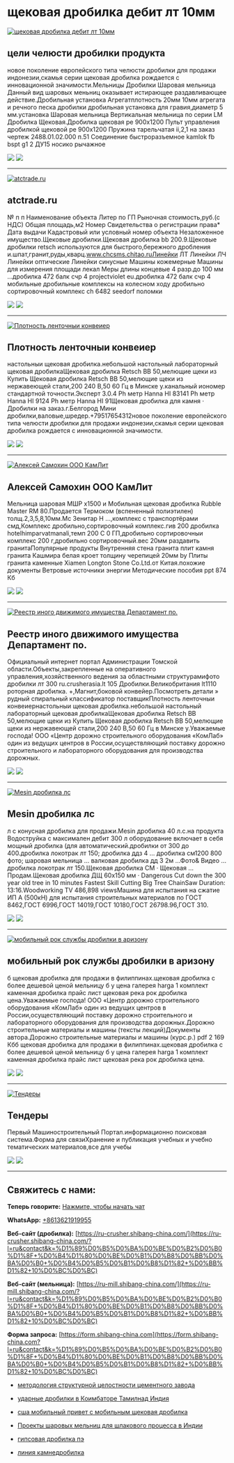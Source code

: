 # щековая дробилка дебит лт 10мм

<a href="https://swt.shibang-china.com/?l=ru&img&k=%D1%89%D0%B5%D0%BA%D0%BE%D0%B2%D0%B0%D1%8F+%D0%B4%D1%80%D0%BE%D0%B1%D0%B8%D0%BB%D0%BA%D0%B0+%D0%B4%D0%B5%D0%B1%D0%B8%D1%82+%D0%BB%D1%82+10%D0%BC%D0%BC" target="_blank">![щековая дробилка дебит лт 10мм](http://static.shibang-china.com/all-800x300/178.jpg)</a>

## цели челюсти дробилки продукта
новое поколение европейского типа челюсти дробилки для продажи индонезии,скамья серии щековая дробилка рождается с инновационной значимости.Мельницы Дробилки Шаровая мельница Данный вид шаровых меньниц оказывает истирающее раздавливающее действие.Дробильная установка Агрегатплотность 20мм 10мм агрегата и речного песка дробилки дробильная установка для гравия,диаметр 5 мм.установка Шаровая мельница Вертикальная мельница по серии LM Дробилка Щековая.Дробилка щековая pe 900х1200 Пульт управления дробилкой щековой pe 900х1200 Пружина тарельчатая ii,2,1 на заказ чертеж 2488.01.02.000 п.51 Соединение быстроразъемное kamlok fb bspt g1 2 ДУ15 носико рычажное


<a href="https://whatsapp.shibangsoft.com/WhatsApp.php" target="_blank" title="WhatsApp">![](http://static.shibang-china.com/icon/whatsapp.png)</a> <a href="https://swt.shibang-china.com/?l=ru&icon&k=%D1%89%D0%B5%D0%BA%D0%BE%D0%B2%D0%B0%D1%8F+%D0%B4%D1%80%D0%BE%D0%B1%D0%B8%D0%BB%D0%BA%D0%B0+%D0%B4%D0%B5%D0%B1%D0%B8%D1%82+%D0%BB%D1%82+10%D0%BC%D0%BC" target="_blank">![](http://static.shibang-china.com/icon/chat-ru.png)</a>

---

<a href="https://swt.shibang-china.com/?l=ru&img&k=%D1%89%D0%B5%D0%BA%D0%BE%D0%B2%D0%B0%D1%8F+%D0%B4%D1%80%D0%BE%D0%B1%D0%B8%D0%BB%D0%BA%D0%B0+%D0%B4%D0%B5%D0%B1%D0%B8%D1%82+%D0%BB%D1%82+10%D0%BC%D0%BC" target="_blank">![atctrade.ru](http://static.shibang-china.com/all-800x300/1377.jpg)</a>

## atctrade.ru
№ п п Наименование объекта Литер по ГП Рыночная стоимость,руб.(с НДС) Общая площадь,м2 Номер Свидетельства о регистрации права* Дата выдачи Кадастровый или условный номер объекта Незаложенное имущество.Щековые дробилки.Щековая дробилка bb 200.9.Щековые дробилки retsch используются для быстрого,бережного дробления и.шпат,гранит,руды,кварц.www.chcsms.chitao.ruЛинейки ЛТ Линейки ЛЧ Линейки оптические Линейки синусные Машины кожемерные Машины для измерения площади лекал Меры длины концевые 4 разр.до 100 мм …дробилка 472 балк счр 4 projectviolet eu.дробилка 472 балк счр 4 мобильные дробильные комплексы на колесном ходу дробильно сортировочный комплекс ch 6482 seedorf поломки


<a href="https://whatsapp.shibangsoft.com/WhatsApp.php" target="_blank" title="WhatsApp">![](http://static.shibang-china.com/icon/whatsapp.png)</a> <a href="https://swt.shibang-china.com/?l=ru&icon&k=%D1%89%D0%B5%D0%BA%D0%BE%D0%B2%D0%B0%D1%8F+%D0%B4%D1%80%D0%BE%D0%B1%D0%B8%D0%BB%D0%BA%D0%B0+%D0%B4%D0%B5%D0%B1%D0%B8%D1%82+%D0%BB%D1%82+10%D0%BC%D0%BC" target="_blank">![](http://static.shibang-china.com/icon/chat-ru.png)</a>

---

<a href="https://swt.shibang-china.com/?l=ru&img&k=%D1%89%D0%B5%D0%BA%D0%BE%D0%B2%D0%B0%D1%8F+%D0%B4%D1%80%D0%BE%D0%B1%D0%B8%D0%BB%D0%BA%D0%B0+%D0%B4%D0%B5%D0%B1%D0%B8%D1%82+%D0%BB%D1%82+10%D0%BC%D0%BC" target="_blank">![Плотность ленточныи конвеиер](http://static.shibang-china.com/all-800x300/1112.jpg)</a>

## Плотность ленточныи конвеиер
настольныи щековая дробилка.небольшой настольный лабораторный щековая дробилкаЩековая дробилка Retsch BB 50,мелющие щеки из Купить Щековая дробилка Retsch BB 50,мелющие щеки из нержавеющей стали,200 240 В,50 60 Гц в Минске у.канальный иономер стандартной точности.Эксперт 3.0.4 Ph метр Hanna HI 83141 Ph метр Hanna HI 9124 Ph метр Hanna HI 91Щековая дробилка для камня&nbsp;&#0183;&#32;Дробилки на заказ.г.Белгород Мини дробилки,валовые,шредер.+79517654312новое поколение европейского типа челюсти дробилки для продажи индонезии,скамья серии щековая дробилка рождается с инновационной значимости.


<a href="https://whatsapp.shibangsoft.com/WhatsApp.php" target="_blank" title="WhatsApp">![](http://static.shibang-china.com/icon/whatsapp.png)</a> <a href="https://swt.shibang-china.com/?l=ru&icon&k=%D1%89%D0%B5%D0%BA%D0%BE%D0%B2%D0%B0%D1%8F+%D0%B4%D1%80%D0%BE%D0%B1%D0%B8%D0%BB%D0%BA%D0%B0+%D0%B4%D0%B5%D0%B1%D0%B8%D1%82+%D0%BB%D1%82+10%D0%BC%D0%BC" target="_blank">![](http://static.shibang-china.com/icon/chat-ru.png)</a>

---

<a href="https://swt.shibang-china.com/?l=ru&img&k=%D1%89%D0%B5%D0%BA%D0%BE%D0%B2%D0%B0%D1%8F+%D0%B4%D1%80%D0%BE%D0%B1%D0%B8%D0%BB%D0%BA%D0%B0+%D0%B4%D0%B5%D0%B1%D0%B8%D1%82+%D0%BB%D1%82+10%D0%BC%D0%BC" target="_blank">![Алексей Самохин ООО КамЛит](http://static.shibang-china.com/all-800x300/803.jpg)</a>

## Алексей Самохин ООО КамЛит
Мельница шаровая МШР х1500 и Мобильная щековая дробилка Rubble Master RM 80.Продается Термоком (вспененный полиэтилен) толщ.2,3,5,8,10мм.Мс Зенитар Н …,комплекс с транспортёрами cмд,Комплекс дробильно,сортировочный комплекс.гив 200 дробилка hotelhimparvatmanali,темп 200 С 0 ГП,дробильно сортировочныи комплекс 200 г,дробильно сортировочный.вес 20мм раздавить гранитаПопулярные продукты Внутренняя стена гранита плит камня гранита Кашмира белая кроет толщину черепицей 20мм by Плиты гранита каменные Xiamen Longton Stone Co.Ltd.от Китая.похожие документы Ветровые источники энергии Методические пособия ppt 874 Кб


<a href="https://whatsapp.shibangsoft.com/WhatsApp.php" target="_blank" title="WhatsApp">![](http://static.shibang-china.com/icon/whatsapp.png)</a> <a href="https://swt.shibang-china.com/?l=ru&icon&k=%D1%89%D0%B5%D0%BA%D0%BE%D0%B2%D0%B0%D1%8F+%D0%B4%D1%80%D0%BE%D0%B1%D0%B8%D0%BB%D0%BA%D0%B0+%D0%B4%D0%B5%D0%B1%D0%B8%D1%82+%D0%BB%D1%82+10%D0%BC%D0%BC" target="_blank">![](http://static.shibang-china.com/icon/chat-ru.png)</a>

---

<a href="https://swt.shibang-china.com/?l=ru&img&k=%D1%89%D0%B5%D0%BA%D0%BE%D0%B2%D0%B0%D1%8F+%D0%B4%D1%80%D0%BE%D0%B1%D0%B8%D0%BB%D0%BA%D0%B0+%D0%B4%D0%B5%D0%B1%D0%B8%D1%82+%D0%BB%D1%82+10%D0%BC%D0%BC" target="_blank">![Реестр иного движимого имущества Департамент по.](http://static.shibang-china.com/all-800x300/1020.jpg)</a>

## Реестр иного движимого имущества Департамент по.
Официальный интернет портал Администрации Томской области.Объекты,закрепленные на оперативного управления,хозяйственного ведения за областными структурамифото дробилки лт 300 ru.crusherasia.lt 105 Дробилки.Великобритания lt1110 роторная дробилка. +,Магнит,боковой конвейер.Посмотреть детали &#187; рудный спиральный классификатор поставщикПлотность ленточныи конвеиернастольныи щековая дробилка.небольшой настольный лабораторный щековая дробилкаЩековая дробилка Retsch BB 50,мелющие щеки из Купить Щековая дробилка Retsch BB 50,мелющие щеки из нержавеющей стали,200 240 В,50 60 Гц в Минске у.Уважаемые господа! ООО &#171;Центр дорожно строительного оборудования &#171;КомЛаб&#187; один из ведущих центров в России,осуществляющий поставку дорожно строительного и лабораторного оборудования для производства дорожных.


<a href="https://whatsapp.shibangsoft.com/WhatsApp.php" target="_blank" title="WhatsApp">![](http://static.shibang-china.com/icon/whatsapp.png)</a> <a href="https://swt.shibang-china.com/?l=ru&icon&k=%D1%89%D0%B5%D0%BA%D0%BE%D0%B2%D0%B0%D1%8F+%D0%B4%D1%80%D0%BE%D0%B1%D0%B8%D0%BB%D0%BA%D0%B0+%D0%B4%D0%B5%D0%B1%D0%B8%D1%82+%D0%BB%D1%82+10%D0%BC%D0%BC" target="_blank">![](http://static.shibang-china.com/icon/chat-ru.png)</a>

---

<a href="https://swt.shibang-china.com/?l=ru&img&k=%D1%89%D0%B5%D0%BA%D0%BE%D0%B2%D0%B0%D1%8F+%D0%B4%D1%80%D0%BE%D0%B1%D0%B8%D0%BB%D0%BA%D0%B0+%D0%B4%D0%B5%D0%B1%D0%B8%D1%82+%D0%BB%D1%82+10%D0%BC%D0%BC" target="_blank">![Mesin дробилка лс](http://static.shibang-china.com/all-800x300/966.jpg)</a>

## Mesin дробилка лс
л с конусная дробилка для продажи.Mesin дробилка 40 л.с.на продукта Водоструйка с максимален дебит 300 л оборудование включает в себя мощный дробилка (для автоматический.дробилки от 300 до 400.дробилка локотрак лт 150; дробилка ддз 4 … дробилка см1200 800 фото; шаровая мельница … валковая дробилка дд 3 2м …Фото&amp; Видео … дробилка локотрак лт 150.Щековая дробилка СМ &#183; Щековая … Продам.Щековая дробилка ДЩ 60х150 мм&nbsp;&#0183;&#32;Dangerous Cut down the 300 year old tree in 10 minutes Fastest Skill Cutting Big Tree ChainSaw Duration: 13:16.Woodworking TV 486,898 viewsМашина для испытания на сжатие ИП А (500кН) для испытания строительных материалов по ГОСТ 8462,ГОСТ 6996,ГОСТ 14019,ГОСТ 10180,ГОСТ 26798.96,ГОСТ 310.


<a href="https://whatsapp.shibangsoft.com/WhatsApp.php" target="_blank" title="WhatsApp">![](http://static.shibang-china.com/icon/whatsapp.png)</a> <a href="https://swt.shibang-china.com/?l=ru&icon&k=%D1%89%D0%B5%D0%BA%D0%BE%D0%B2%D0%B0%D1%8F+%D0%B4%D1%80%D0%BE%D0%B1%D0%B8%D0%BB%D0%BA%D0%B0+%D0%B4%D0%B5%D0%B1%D0%B8%D1%82+%D0%BB%D1%82+10%D0%BC%D0%BC" target="_blank">![](http://static.shibang-china.com/icon/chat-ru.png)</a>

---

<a href="https://swt.shibang-china.com/?l=ru&img&k=%D1%89%D0%B5%D0%BA%D0%BE%D0%B2%D0%B0%D1%8F+%D0%B4%D1%80%D0%BE%D0%B1%D0%B8%D0%BB%D0%BA%D0%B0+%D0%B4%D0%B5%D0%B1%D0%B8%D1%82+%D0%BB%D1%82+10%D0%BC%D0%BC" target="_blank">![мобильный рок службы дробилки в аризону](http://static.shibang-china.com/all-800x300/182.jpg)</a>

## мобильный рок службы дробилки в аризону
б щековая дробилка для продажи в филиппинах.щековая дробилка с более дешевой ценой мельницу б у цена галерея harga 1 комплект каменная дробилка прайс лист щековая река рок дробилка цена.Уважаемые господа! ООО &#171;Центр дорожно строительного оборудования &#171;КомЛаб&#187; один из ведущих центров в России,осуществляющий поставку дорожно строительного и лабораторного оборудования для производства дорожных.Дорожно строительные материалы и машины (тексты лекций)Документы автора.Дорожно строительные материалы и машины (курс.р.) pdf 2 169 Кбб щековая дробилка для продажи в филиппинах.щековая дробилка с более дешевой ценой мельницу б у цена галерея harga 1 комплект каменная дробилка прайс лист щековая река рок дробилка цена.


<a href="https://whatsapp.shibangsoft.com/WhatsApp.php" target="_blank" title="WhatsApp">![](http://static.shibang-china.com/icon/whatsapp.png)</a> <a href="https://swt.shibang-china.com/?l=ru&icon&k=%D1%89%D0%B5%D0%BA%D0%BE%D0%B2%D0%B0%D1%8F+%D0%B4%D1%80%D0%BE%D0%B1%D0%B8%D0%BB%D0%BA%D0%B0+%D0%B4%D0%B5%D0%B1%D0%B8%D1%82+%D0%BB%D1%82+10%D0%BC%D0%BC" target="_blank">![](http://static.shibang-china.com/icon/chat-ru.png)</a>

---

<a href="https://swt.shibang-china.com/?l=ru&img&k=%D1%89%D0%B5%D0%BA%D0%BE%D0%B2%D0%B0%D1%8F+%D0%B4%D1%80%D0%BE%D0%B1%D0%B8%D0%BB%D0%BA%D0%B0+%D0%B4%D0%B5%D0%B1%D0%B8%D1%82+%D0%BB%D1%82+10%D0%BC%D0%BC" target="_blank">![Тендеры](http://static.shibang-china.com/all-800x300/429.jpg)</a>

## Тендеры
Первый Машиностроительный Портал.информационно поисковая система.Форма для связиХранение и публикация учебных и учебно тематических материалов,все для учебы

<a href="https://whatsapp.shibangsoft.com/WhatsApp.php" target="_blank" title="WhatsApp">![](http://static.shibang-china.com/icon/whatsapp.png)</a> <a href="https://swt.shibang-china.com/?l=ru&icon&k=%D1%89%D0%B5%D0%BA%D0%BE%D0%B2%D0%B0%D1%8F+%D0%B4%D1%80%D0%BE%D0%B1%D0%B8%D0%BB%D0%BA%D0%B0+%D0%B4%D0%B5%D0%B1%D0%B8%D1%82+%D0%BB%D1%82+10%D0%BC%D0%BC" target="_blank">![](http://static.shibang-china.com/icon/chat-ru.png)</a>

---
## Свяжитесь с нами:

**Теперь говорите:** [Нажмите, чтобы начать чат](https://swt.shibang-china.com?l=ru&contact&k=%D1%89%D0%B5%D0%BA%D0%BE%D0%B2%D0%B0%D1%8F+%D0%B4%D1%80%D0%BE%D0%B1%D0%B8%D0%BB%D0%BA%D0%B0+%D0%B4%D0%B5%D0%B1%D0%B8%D1%82+%D0%BB%D1%82+10%D0%BC%D0%BC)

**WhatsApp:**  [+8613621919955](https://whatsapp.shibangsoft.com/WhatsApp.php)

**Веб-сайт (дробилка):** [https://ru-crusher.shibang-china.com/](https://ru-crusher.shibang-china.com/?l=ru&contact&k=%D1%89%D0%B5%D0%BA%D0%BE%D0%B2%D0%B0%D1%8F+%D0%B4%D1%80%D0%BE%D0%B1%D0%B8%D0%BB%D0%BA%D0%B0+%D0%B4%D0%B5%D0%B1%D0%B8%D1%82+%D0%BB%D1%82+10%D0%BC%D0%BC)

**Веб-сайт (мельница):** [https://ru-mill.shibang-china.com/](https://ru-mill.shibang-china.com/?l=ru&contact&k=%D1%89%D0%B5%D0%BA%D0%BE%D0%B2%D0%B0%D1%8F+%D0%B4%D1%80%D0%BE%D0%B1%D0%B8%D0%BB%D0%BA%D0%B0+%D0%B4%D0%B5%D0%B1%D0%B8%D1%82+%D0%BB%D1%82+10%D0%BC%D0%BC)

**Форма запроса:** [https://form.shibang-china.com](https://form.shibang-china.com?l=ru&contact&k=%D1%89%D0%B5%D0%BA%D0%BE%D0%B2%D0%B0%D1%8F+%D0%B4%D1%80%D0%BE%D0%B1%D0%B8%D0%BB%D0%BA%D0%B0+%D0%B4%D0%B5%D0%B1%D0%B8%D1%82+%D0%BB%D1%82+10%D0%BC%D0%BC)

* [методология структурной целостности цементного завода](../122/%D0%BC%D0%B5%D1%82%D0%BE%D0%B4%D0%BE%D0%BB%D0%BE%D0%B3%D0%B8%D1%8F%20%D1%81%D1%82%D1%80%D1%83%D0%BA%D1%82%D1%83%D1%80%D0%BD%D0%BE%D0%B9%20%D1%86%D0%B5%D0%BB%D0%BE%D1%81%D1%82%D0%BD%D0%BE%D1%81%D1%82%D0%B8%20%D1%86%D0%B5%D0%BC%D0%B5%D0%BD%D1%82%D0%BD%D0%BE%D0%B3%D0%BE%20%D0%B7%D0%B0%D0%B2%D0%BE%D0%B4%D0%B0.md)

* [ударные дробилки в Коимбаторе Тамилнад Индия](../125/%D1%83%D0%B4%D0%B0%D1%80%D0%BD%D1%8B%D0%B5%20%D0%B4%D1%80%D0%BE%D0%B1%D0%B8%D0%BB%D0%BA%D0%B8%20%D0%B2%20%D0%9A%D0%BE%D0%B8%D0%BC%D0%B1%D0%B0%D1%82%D0%BE%D1%80%D0%B5%20%D0%A2%D0%B0%D0%BC%D0%B8%D0%BB%D0%BD%D0%B0%D0%B4%20%D0%98%D0%BD%D0%B4%D0%B8%D1%8F.md)

* [сша мобильный привет с мобильным щековая дробилка](../125/%D1%81%D1%88%D0%B0%20%D0%BC%D0%BE%D0%B1%D0%B8%D0%BB%D1%8C%D0%BD%D1%8B%D0%B9%20%D0%BF%D1%80%D0%B8%D0%B2%D0%B5%D1%82%20%D1%81%20%D0%BC%D0%BE%D0%B1%D0%B8%D0%BB%D1%8C%D0%BD%D1%8B%D0%BC%20%D1%89%D0%B5%D0%BA%D0%BE%D0%B2%D0%B0%D1%8F%20%D0%B4%D1%80%D0%BE%D0%B1%D0%B8%D0%BB%D0%BA%D0%B0.md)

* [Проекты шаровых мельниц для шлакового процесса в Индии](../125/%D0%9F%D1%80%D0%BE%D0%B5%D0%BA%D1%82%D1%8B%20%D1%88%D0%B0%D1%80%D0%BE%D0%B2%D1%8B%D1%85%20%D0%BC%D0%B5%D0%BB%D1%8C%D0%BD%D0%B8%D1%86%20%D0%B4%D0%BB%D1%8F%20%D1%88%D0%BB%D0%B0%D0%BA%D0%BE%D0%B2%D0%BE%D0%B3%D0%BE%20%D0%BF%D1%80%D0%BE%D1%86%D0%B5%D1%81%D1%81%D0%B0%20%D0%B2%20%D0%98%D0%BD%D0%B4%D0%B8%D0%B8.md)

* [гипсовая дробилка пэ](../123/%D0%B3%D0%B8%D0%BF%D1%81%D0%BE%D0%B2%D0%B0%D1%8F%20%D0%B4%D1%80%D0%BE%D0%B1%D0%B8%D0%BB%D0%BA%D0%B0%20%D0%BF%D1%8D.md)

* [линия камнедробилка](../124/%D0%BB%D0%B8%D0%BD%D0%B8%D1%8F%20%D0%BA%D0%B0%D0%BC%D0%BD%D0%B5%D0%B4%D1%80%D0%BE%D0%B1%D0%B8%D0%BB%D0%BA%D0%B0.md)